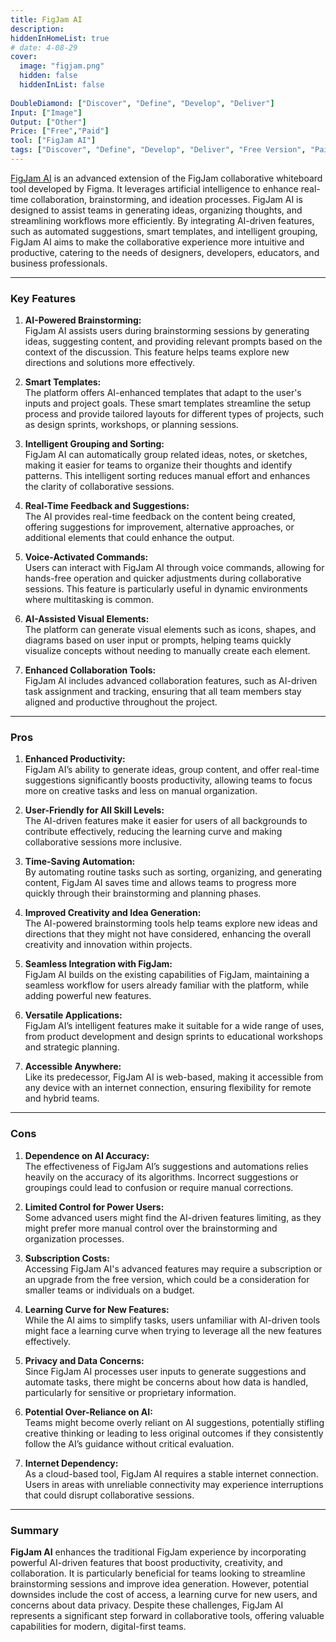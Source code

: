 ```yaml
---
title: FigJam AI  
description:  
hiddenInHomeList: true  
# date: 4-08-29  
cover:  
  image: "figjam.png"  
  hidden: false  
  hiddenInList: false 
  
DoubleDiamond: ["Discover", "Define", "Develop", "Deliver"]
Input: ["Image"]
Output: ["Other"]
Price: ["Free","Paid"]
tool: ["FigJam AI"]  
tags: ["Discover", "Define", "Develop", "Deliver", "Free Version", "Paid Version", "Collaboration", "Brainstorming", "Scheduling", "Time Management"]
---
```


[FigJam AI](https://www.figma.com/figjam/ai/) is an advanced extension of the FigJam collaborative whiteboard tool developed by Figma. It leverages artificial intelligence to enhance real-time collaboration, brainstorming, and ideation processes. FigJam AI is designed to assist teams in generating ideas, organizing thoughts, and streamlining workflows more efficiently. By integrating AI-driven features, such as automated suggestions, smart templates, and intelligent grouping, FigJam AI aims to make the collaborative experience more intuitive and productive, catering to the needs of designers, developers, educators, and business professionals.

---

### **Key Features**

1. **AI-Powered Brainstorming:**  
   FigJam AI assists users during brainstorming sessions by generating ideas, suggesting content, and providing relevant prompts based on the context of the discussion. This feature helps teams explore new directions and solutions more effectively.

2. **Smart Templates:**  
   The platform offers AI-enhanced templates that adapt to the user's inputs and project goals. These smart templates streamline the setup process and provide tailored layouts for different types of projects, such as design sprints, workshops, or planning sessions.

3. **Intelligent Grouping and Sorting:**  
   FigJam AI can automatically group related ideas, notes, or sketches, making it easier for teams to organize their thoughts and identify patterns. This intelligent sorting reduces manual effort and enhances the clarity of collaborative sessions.

4. **Real-Time Feedback and Suggestions:**  
   The AI provides real-time feedback on the content being created, offering suggestions for improvement, alternative approaches, or additional elements that could enhance the output.

5. **Voice-Activated Commands:**  
   Users can interact with FigJam AI through voice commands, allowing for hands-free operation and quicker adjustments during collaborative sessions. This feature is particularly useful in dynamic environments where multitasking is common.

6. **AI-Assisted Visual Elements:**  
   The platform can generate visual elements such as icons, shapes, and diagrams based on user input or prompts, helping teams quickly visualize concepts without needing to manually create each element.

7. **Enhanced Collaboration Tools:**  
   FigJam AI includes advanced collaboration features, such as AI-driven task assignment and tracking, ensuring that all team members stay aligned and productive throughout the project.

---

### **Pros**

1. **Enhanced Productivity:**  
   FigJam AI’s ability to generate ideas, group content, and offer real-time suggestions significantly boosts productivity, allowing teams to focus more on creative tasks and less on manual organization.

2. **User-Friendly for All Skill Levels:**  
   The AI-driven features make it easier for users of all backgrounds to contribute effectively, reducing the learning curve and making collaborative sessions more inclusive.

3. **Time-Saving Automation:**  
   By automating routine tasks such as sorting, organizing, and generating content, FigJam AI saves time and allows teams to progress more quickly through their brainstorming and planning phases.

4. **Improved Creativity and Idea Generation:**  
   The AI-powered brainstorming tools help teams explore new ideas and directions that they might not have considered, enhancing the overall creativity and innovation within projects.

5. **Seamless Integration with FigJam:**  
   FigJam AI builds on the existing capabilities of FigJam, maintaining a seamless workflow for users already familiar with the platform, while adding powerful new features.

6. **Versatile Applications:**  
   FigJam AI’s intelligent features make it suitable for a wide range of uses, from product development and design sprints to educational workshops and strategic planning.

7. **Accessible Anywhere:**  
   Like its predecessor, FigJam AI is web-based, making it accessible from any device with an internet connection, ensuring flexibility for remote and hybrid teams.

---

### **Cons**

1. **Dependence on AI Accuracy:**  
   The effectiveness of FigJam AI’s suggestions and automations relies heavily on the accuracy of its algorithms. Incorrect suggestions or groupings could lead to confusion or require manual corrections.

2. **Limited Control for Power Users:**  
   Some advanced users might find the AI-driven features limiting, as they might prefer more manual control over the brainstorming and organization processes.

3. **Subscription Costs:**  
   Accessing FigJam AI's advanced features may require a subscription or an upgrade from the free version, which could be a consideration for smaller teams or individuals on a budget.

4. **Learning Curve for New Features:**  
   While the AI aims to simplify tasks, users unfamiliar with AI-driven tools might face a learning curve when trying to leverage all the new features effectively.

5. **Privacy and Data Concerns:**  
   Since FigJam AI processes user inputs to generate suggestions and automate tasks, there might be concerns about how data is handled, particularly for sensitive or proprietary information.

6. **Potential Over-Reliance on AI:**  
   Teams might become overly reliant on AI suggestions, potentially stifling creative thinking or leading to less original outcomes if they consistently follow the AI’s guidance without critical evaluation.

7. **Internet Dependency:**  
   As a cloud-based tool, FigJam AI requires a stable internet connection. Users in areas with unreliable connectivity may experience interruptions that could disrupt collaborative sessions.

---

### **Summary**

**FigJam AI** enhances the traditional FigJam experience by incorporating powerful AI-driven features that boost productivity, creativity, and collaboration. It is particularly beneficial for teams looking to streamline brainstorming sessions and improve idea generation. However, potential downsides include the cost of access, a learning curve for new users, and concerns about data privacy. Despite these challenges, FigJam AI represents a significant step forward in collaborative tools, offering valuable capabilities for modern, digital-first teams.
